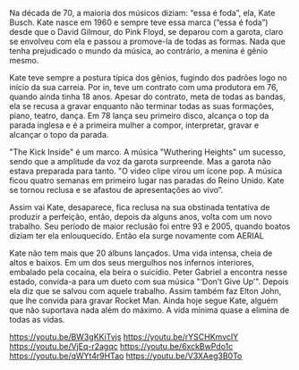 Na década de 70, a maioria dos músicos diziam: “essa é foda”, ela, Kate Busch. Kate nasce em 1960 e sempre  teve essa marca (“essa é foda”) desde que o David Gilmour, do Pink Floyd, se deparou com a garota, claro se envolveu com ela e passou a promove-la de todas as formas. Nada que tenha prejudicado o mundo da música, ao contrário, a menina é gênio mesmo. 

Kate teve sempre a postura típica dos gênios, fugindo dos padrões logo no início da sua carreia. Por in, teve um contrato com uma produtora em 76, quando ainda tinha 18 anos. Apesar do contrato, meta de todas as bandas, ela se recusa a gravar enquanto não terminar todas as suas formações, piano, teatro, dança. Em 78 lança seu primeiro disco, alcança o top da parada inglesa e é a primeira mulher a compor, interpretar, gravar e alcançar o topo da parada. 

"The Kick Inside" é um marco. A música "Wuthering Heights" um sucesso, sendo que a amplitude da voz da garota surpreende. Mas a garota não estava preparada para tanto. "O video clipe virou um ícone pop. A música ficou quatro semanas em primeiro lugar nas paradas do Reino Unido. Kate se tornou reclusa e se afastou de apresentações ao vivo”. 

Assim vai Kate, desaparece, fica reclusa na sua obstinada tentativa de produzir a perfeição, então, depois da alguns anos, volta com um novo trabalho. Seu período de maior reclusão foi entre 93 e 2005, quando boatos diziam ter ela enlouquecido.  Então ela surge novamente com AERIAL 

Kate não tem mais que 20 álbuns lançados. Uma vida intensa, cheia de altos e baixos. Em um dos seus mergulhos nos infernos interiores, embalado pela cocaína, ela beira o suicídio. Peter Gabriel a encontra nesse estado, convida-a para um dueto com sua música "‘Don’t Give Up’". Depois ela diz que se salvou com aquele trabalho. Assim também faz Elton John, que lhe convida para gravar Rocket Man. 
Ainda hoje segue Kate, alguém que não suportava nada além do máximo. A vida mínima quase a elimina de todas as vidas. 

https://youtu.be/BW3gKKiTvjs 
https://youtu.be/rYSCHKmvcIY 
https://youtu.be/VjEq-r2agqc 
https://youtu.be/6xckBwPdo1c 
https://youtu.be/qWYt4r9HTao 
https://youtu.be/V3XAeg3B0To 

